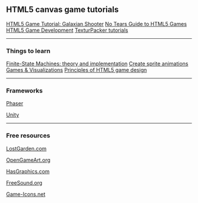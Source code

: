 ## HTML5 canvas game tutorials

<a href="http://www.html5gamedevelopment.com/html5-game-tutorials/2013-06-5-part-html5-game-tutorial-galaxian-shooter" target="_blank">
HTML5 Game Tutorial: Galaxian Shooter</a>

<a href="http://www.html5rocks.com/en/tutorials/canvas/notearsgame/" target="_blank">
No Tears Guide to HTML5 Games</a>

<a href="https://www.udacity.com/course/html5-game-development--cs255" target="_blank">
HTML5 Game Development</a>

<a href="https://www.codeandweb.com/texturepacker/tutorials?km_user-type=developer#css" target="_blank">
TexturPacker tutorials</a>

--------------------------------------------

### Things to learn

<a href="http://gamedevelopment.tutsplus.com/tutorials/finite-state-machines-theory-and-implementation--gamedev-11867" target="_blank">
Finite-State Machines: theory and implementation</a>

<a href="http://www.williammalone.com/articles/create-html5-canvas-javascript-sprite-animation/" target="_blank">
Create sprite animations</a>

<a href="https://www.khanacademy.org/computing/computer-programming/programming-games-visualizations" target="_blank">
Games & Visualizations</a>

<a href="http://www.smashingmagazine.com/2015/09/principles-of-html5-game-design/?utm_source=html5weekly&utm_medium=email" target="_blank">
Principles of HTML5 game design</a>

---------------------------------------

### Frameworks

<a href="http://phaser.io/" target="_blank">Phaser</a>

<a href="http://unity3d.com/" target="_blank">Unity</a>

---------------------------------------------------

### Free resources

<a href="http://www.lostgarden.com/" target="_blank">LostGarden.com</a>

<a href="http://opengameart.org/" target="_blank">OpenGameArt.org</a>

<a href="http://hasgraphics.com/" target="_blank">HasGraphics.com</a>

<a href="http://www.freesound.org/" target="_blank">FreeSound.org</a>

<a href="http://game-icons.net/" target="_blank">Game-Icons.net</a>
